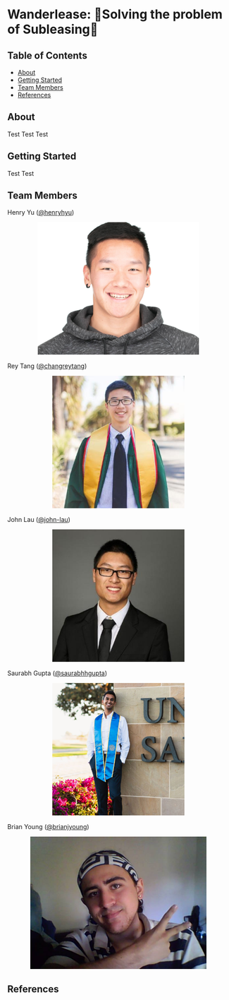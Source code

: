 # Wanderlease: 🏡Solving the problem of Subleasing🏢

## Table of Contents 
- [About](#about)  
- [Getting Started](#getting-started)  
- [Team Members](#team-members)
- [References](#references)

## About

Test Test Test

## Getting Started

Test Test

## Team Members

Henry Yu ([@henryhyu](https://github.com/henryhyu))
<p align="center">
  <img height="300px" src="https://github.com/scalableinternetservices/BSMS/blob/master/pics/henry.png" alt="Henry Yu Photo">
</p>

Rey Tang ([@changreytang](https://github.com/changreytang))
<p align="center">
  <img height="300px" src="https://github.com/scalableinternetservices/BSMS/blob/master/pics/rey.png" alt="Rey Tang Photo">
</p>

John Lau ([@john-lau](https://github.com/john-lau))
<p align="center">
  <img height="300px" src="https://github.com/scalableinternetservices/BSMS/blob/master/pics/john.png" alt="John Lau Photo">
</p>

Saurabh Gupta ([@saurabhhgupta](https://github.com/saurabhhgupta))
<p align="center">
  <img height="300px" src="https://github.com/scalableinternetservices/BSMS/blob/master/pics/saurabh.png" alt="Saurabh Gupta Photo">
</p>

Brian Young ([@brianjyoung](https://github.com/brianjyoung))
<p align="center">
  <img height="300px" src="https://github.com/scalableinternetservices/BSMS/blob/master/pics/brian.png" alt="Brian Young Photo">
</p>



## References
